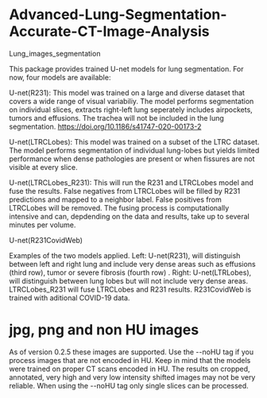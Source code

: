 # Advanced-Lung-Segmentation-Accurate-CT-Image-Analysis
Lung_images_segmentation

This package provides trained U-net models for lung segmentation. For now, four models are available:

U-net(R231): This model was trained on a large and diverse dataset that covers a wide range of visual variabiliy. The model performs segmentation on individual slices, extracts right-left lung seperately includes airpockets, tumors and effusions. The trachea will not be included in the lung segmentation. https://doi.org/10.1186/s41747-020-00173-2

U-net(LTRCLobes): This model was trained on a subset of the LTRC dataset. The model performs segmentation of individual lung-lobes but yields limited performance when dense pathologies are present or when fissures are not visible at every slice.

U-net(LTRCLobes_R231): This will run the R231 and LTRCLobes model and fuse the results. False negatives from LTRCLobes will be filled by R231 predictions and mapped to a neighbor label. False positives from LTRCLobes will be removed. The fusing process is computationally intensive and can, depdending on the data and results, take up to several minutes per volume.

U-net(R231CovidWeb)

Examples of the two models applied. Left: U-net(R231), will distinguish between left and right lung and include very dense areas such as effusions (third row), tumor or severe fibrosis (fourth row) . Right: U-net(LTRLobes), will distinguish between lung lobes but will not include very dense areas. LTRCLobes_R231 will fuse LTRCLobes and R231 results. R231CovidWeb is trained with aditional COVID-19 data.

# jpg, png and non HU images

As of version 0.2.5 these images are supported. Use the --noHU tag if you process images that are not encoded in HU. Keep in mind that the models were trained on proper CT scans encoded in HU. The results on cropped, annotated, very high and very low intensity shifted images may not be very reliable. When using the --noHU tag only single slices can be processed.
